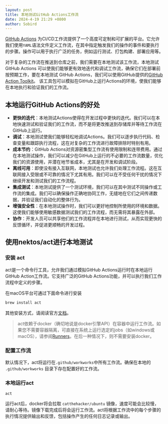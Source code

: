 ```yaml
---
layout: post
title: 本地测试GitHub Actions工作流
date: 2024-4-19 21:29 +0800
author: Sobird
---
```


[GitHub Actions](https://github.com/features/actions) 为CI/CD工作流提供了一个高度可定制和可扩展的平台。它允许我们使用`YAML`语法文件定义工作流，在其中指定触发我们的操作的事件和要执行的步骤。操作可以用于执行广泛的任务，例如运行测试、打包构建、部署应用等。

对于复杂的工作流在推送到仓库之前，我们需要在本地测试该工作流，本地测试 GitHub Actions 可以使我们能够更有效地迭代和调试工作流，确保它们在部署前按预期工作，要在本地测试 GitHub Actions，我们可以使用GitHub提供的[GitHub Action Toolkit](https://github.com/actions/toolkit)。 该工具包可以模拟在GitHub上运行Actions的环境，使我们能够在本地执行和验证我们的工作流。

## 本地运行GitHub Actions的好处

* **更快的迭代**：本地测试Actions使得在开发过程中更快的迭代。我们可以在本地快速测试和验证我们的工作流，而不是将更改推送到存储库并等待工作流在GitHub上运行。
* **调试**：本地测试使我们能够轻松地调试Actions。我们可以逐步执行代码、检查变量和跟踪执行流程，这在对复杂的工作流进行故障排除时特别有用。
* **成本节约**：GitHub Actions对资源密集型工作流有使用限制和连带费用。通过在本地测试操作，我们可以减少在GitHub上运行的不必要的工作流数量，优化我们的资源使用，并潜在地节省成本，尤其是在开发和调试阶段。
* **离线可用**：即使没有接入互联网，本地测试也允许我们处理工作流程。这在互联网接入受限或不可靠的情况下尤其有用。我们可以在不受任何干扰的情况下继续开发和测试我们的工作流程。
* **集成测试**：本地测试提供了一个测试环境，我们可以在其中测试不同操作或工作流的集成。我们可以确保操作正确地协同工作，无缝地在它们之间传递数据，并验证我们自动化的整体行为。
* **增强安全性**：在本地测试操作时，我们可以更好地控制所使用的环境和数据。这使我们能够使用敏感数据测试我们的工作流程，而无需将其暴露在外部。
* **协作**：开发人员可以共享他们的工作流程并在本地进行测试，从而实现更快的反馈循环，并促进更顺畅的开发过程。

## 使用nektos/act进行本地测试

### 安装 act

act是一个命令行工具，允许我们通过模拟GitHub Actions运行时在本地运行GitHub Action工作流。它支持广泛的GitHub Actions功能，并可以执行我们工作流程中定义的步骤。

在macOS平台可通过下面命令进行安装

```sh
brew install act
```

其他安装方式，请阅读官方[文档](https://nektosact.com/installation/index.html)。

> act依赖于docker（确切地说是docker引擎API）在容器中运行工作流。如果您不需要容器隔离，可直接在系统上运行选定的jobs（如windows或macOS），请参阅[Runners](https://nektosact.com/usage/runners.html)。在后一种情况下，则不需要安装docker。

### 配置工作流

默认情况下，act将运行在`.github/workworks`中所有工作流。确保在本地的 `.github/workworks` 目录下存在配置好的工作流。


### 本地运行act

```
act
```

运行act后，docker将会拉取 `catthehacker/ubuntu` 镜像，速度可能会比较慢，请耐心等待。镜像下载完成后将会运行工作流。act将根据工作流中的每个步骤的执行情况提供输出和反馈，包括操作产生的任何日志记录或输出。

